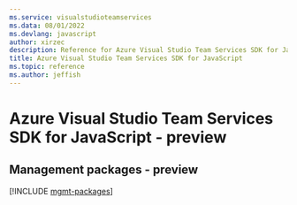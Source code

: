 ```yaml
---
ms.service: visualstudioteamservices
ms.data: 08/01/2022
ms.devlang: javascript
author: xirzec
description: Reference for Azure Visual Studio Team Services SDK for JavaScript
title: Azure Visual Studio Team Services SDK for JavaScript
ms.topic: reference
ms.author: jeffish
---
```

# Azure Visual Studio Team Services SDK for JavaScript - preview

## Management packages - preview
[!INCLUDE [mgmt-packages](visual-studio-team-services-mgmt-index.md)]